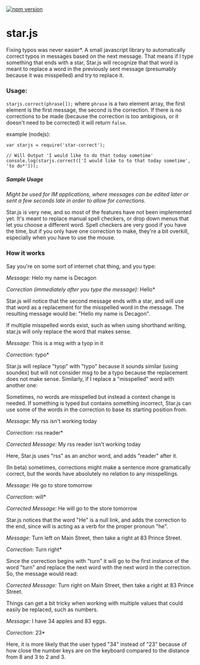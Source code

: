 [![npm version](https://badge.fury.io/js/star-correct.svg)](https://badge.fury.io/js/star-correct)

# star.js
Fixing typos was never easier*. A small javascript library to automatically correct typos in messages based on the next message. That means if I type something that ends with a star, Star.js will recognize that that word is meant to replace a word in the previously sent message (presumably because it was misspelled) and try to replace it.

### Usage: 
`starjs.correct(phrase[]);` where `phrase` is a two element array, the first element is the first message, the second is the correction. If there is no corrections to be made (because the correction is too ambigious, or it doesn't need to be corrected) it will return `false`.

example (nodejs): 
```
var starjs = require('star-correct');

// Will Output 'I would like to do that today sometime'
console.log(starjs.correct(['I would like to to that today sometime', 'to do*']));
```
##### Sample Usage
*Might be used for IM applications, where messages can be edited later or sent a few seconds late in order to allow for corrections.*

Star.js is very new, and so most of the features have not been implemented yet. It's meant to replace manual spell checkers, or drop down menus that let you choose a different word. Spell checkers are very good if you have the time, but if you only have one correction to make, they're a bit overkill, especially when you have to use the mouse.

### How it works

Say you're on some sort of internet chat thing, and you type:

*Message:* Helo my name is Decagon

*Correction (immediately after you type the message):* Hello*

Star.js will notice that the second message ends with a star, and will use that word as a replacement for the misspelled word in the message. The resulting message would be: "Hello my name is Decagon".

If multiple misspelled words exist, such as when using shorthand writing, star.js will only replace the word that makes sense. 

*Message:* This is a msg with a tyop in it

*Correction:* typo*

Star.js will replace "tyop" with "typo" because it sounds similar (using soundex) but will not consider msg to be a typo because the replacement does not make sense. Similarly, if I replace a "misspelled" word with another one:

Sometimes, no words are misspelled but instead a context change is needed. If something is typed but contains something incorrect, Star.js can use some of the words in the correction to base its starting position from.

*Message:* My rss isn't working today

*Correction:* rss reader*

*Corrected Message:* My rss reader isn't working today

Here, Star.js uses "rss" as an anchor word, and adds "reader" after it.

(In beta) sometimes, corrections might make a sentence more gramatically correct, but the words have absolutely no relation to any misspellings.

*Message:* He go to store tomorrow

*Correction:* will*

*Corrected Message:* He will go to the store tomorrow

Star.js notices that the word "He" is a null link, and adds the correction to the end, since will is acting as a verb for the proper pronoun "he".

*Message:* Turn left on Main Street, then take a right at 83 Prince Street.

*Correction:* Turn right*

Since the correction begins with "turn" it will go to the first instance of the word "turn" and replace the next word with the next word in the correction. So, the message would read:

*Corrected Message:* Turn right on Main Street, then take a right at 83 Prince Street.

Things can get a bit tricky when working with multiple values that could easily be replaced, such as numbers.

*Message:* I have 34 apples and 83 eggs.

*Correction:* 23*

Here, it is more likely that the user typed "34" instead of "23" because of how close the number keys are on the keyboard compared to the distance from 8 and 3 to 2 and 3.
